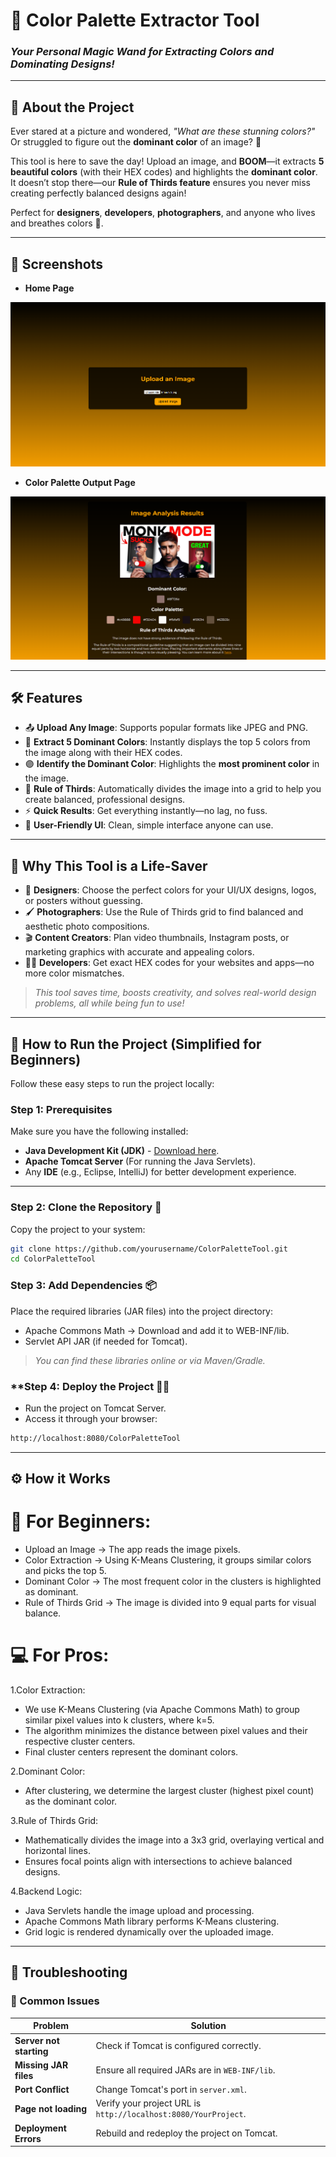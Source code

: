 # 🎨 **Color Palette Extractor Tool**  
### *Your Personal Magic Wand for Extracting Colors and Dominating Designs!*

---

## 🚀 **About the Project**  
Ever stared at a picture and wondered, *"What are these stunning colors?"* Or struggled to figure out the **dominant color** of an image? 🎨  

This tool is here to save the day! Upload an image, and **BOOM**—it extracts **5 beautiful colors** (with their HEX codes) and highlights the **dominant color**. It doesn’t stop there—our **Rule of Thirds feature** ensures you never miss creating perfectly balanced designs again!  

Perfect for **designers**, **developers**, **photographers**, and anyone who lives and breathes colors 🌈.

---
## 📸 **Screenshots**
-  **Home Page**
  
 ![alt text](https://github.com/nikhilthesingh/TriPallets/blob/master/Screenshot%202024-12-16%20021202.png?raw=true)

-  **Color Palette Output Page** 
  
 ![alt text](https://github.com/nikhilthesingh/TriPallets/blob/master/Screenshot%202024-12-16%20021318.png?raw=true)

---
## 🛠️ **Features**  
- 📤 **Upload Any Image**: Supports popular formats like JPEG and PNG.  
- 🎨 **Extract 5 Dominant Colors**: Instantly displays the top 5 colors from the image along with their HEX codes.  
- 🟣 **Identify the Dominant Color**: Highlights the **most prominent color** in the image.  
- 📐 **Rule of Thirds**: Automatically divides the image into a grid to help you create balanced, professional designs.  
- ⚡ **Quick Results**: Get everything instantly—no lag, no fuss.  
- 💾 **User-Friendly UI**: Clean, simple interface anyone can use.  

---

## 🌟 **Why This Tool is a Life-Saver**  
- 🎯 **Designers**: Choose the perfect colors for your UI/UX designs, logos, or posters without guessing.  
- 🖌️ **Photographers**: Use the Rule of Thirds grid to find balanced and aesthetic photo compositions.  
- 🎬 **Content Creators**: Plan video thumbnails, Instagram posts, or marketing graphics with accurate and appealing colors.  
- 👨‍💻 **Developers**: Get exact HEX codes for your websites and apps—no more color mismatches.  

> *This tool saves time, boosts creativity, and solves real-world design problems, all while being fun to use!*  

---

## 👶 **How to Run the Project** (Simplified for Beginners)  
Follow these easy steps to run the project locally:

### **Step 1: Prerequisites**  
Make sure you have the following installed:  
- **Java Development Kit (JDK)** - [Download here](https://www.oracle.com/java/technologies/javase/jdk11-archive-downloads.html).  
- **Apache Tomcat Server** (For running the Java Servlets).  
- Any **IDE** (e.g., Eclipse, IntelliJ) for better development experience.  

---

### **Step 2: Clone the Repository** 🧩  
Copy the project to your system:  
```bash
git clone https://github.com/yourusername/ColorPaletteTool.git
cd ColorPaletteTool 
```

### **Step 3: Add Dependencies 📦**   
Place the required libraries (JAR files) into the project directory:
- Apache Commons Math → Download and add it to WEB-INF/lib.
- Servlet API JAR (if needed for Tomcat).
> *You can find these libraries online or via Maven/Gradle.*

### **Step 4: Deploy the Project 🚦🧩  
- Run the project on Tomcat Server.
- Access it through your browser:  
```bash
http://localhost:8080/ColorPaletteTool 
```

---

##  **⚙️ How it Works**  
# 🧩 **For Beginners:**
- Upload an Image → The app reads the image pixels.
- Color Extraction → Using K-Means Clustering, it groups similar colors and picks the top 5.
- Dominant Color → The most frequent color in the clusters is highlighted as dominant.
- Rule of Thirds Grid → The image is divided into 9 equal parts for visual balance.


# **💻 For Pros:**
1.Color Extraction:

- We use K-Means Clustering (via Apache Commons Math) to group similar pixel values into k clusters, where k=5.
- The algorithm minimizes the distance between pixel values and their respective cluster centers.
- Final cluster centers represent the dominant colors.

2.Dominant Color:
- After clustering, we determine the largest cluster (highest pixel count) as the dominant color.

3.Rule of Thirds Grid:
- Mathematically divides the image into a 3x3 grid, overlaying vertical and horizontal lines.
- Ensures focal points align with intersections to achieve balanced designs.

4.Backend Logic:
- Java Servlets handle the image upload and processing.
- Apache Commons Math library performs K-Means clustering.
- Grid logic is rendered dynamically over the uploaded image.

---
## 🐛 Troubleshooting

### 🚨 Common Issues

| Problem                   | Solution                                                   |
|---------------------------|------------------------------------------------------------|
| **Server not starting**   | Check if Tomcat is configured correctly.                   |
| **Missing JAR files**     | Ensure all required JARs are in `WEB-INF/lib`.             |
| **Port Conflict**         | Change Tomcat's port in `server.xml`.                      |
| **Page not loading**      | Verify your project URL is `http://localhost:8080/YourProject`. |
| **Deployment Errors**     | Rebuild and redeploy the project on Tomcat.                |

